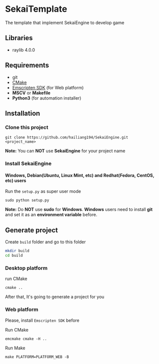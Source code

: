 # SekaiTemplate
The template that implement SekaiEngine to develop game

## Libraries
* raylib 4.0.0

## Requirements
* git
* [CMake](https://cmake.org/download/)
* [Emscripten SDK](https://emscripten.org/docs/getting_started/downloads.html) (for Web platform)
* **MSCV** or **Makefile**
* **Python3** (for automation installer)

## Installation
### Clone this project
```
git clone https://github.com/hailiang194/SekaiEngine.git <project_name>
```
**Note:** You can **NOT** use **SekaiEngine** for your project name

### Install SekaiEngine
#### Windows, Debian(Ubuntu, Linux Mint, etc) and Redhat(Fedora, CentOS, etc) users
Run the ```setup.py``` as super user mode
```
sudo python setup.py
```
**Note:** Do **NOT** use **sudo** for **Windows**. **Windows** users need to install **git** and set it as an **environment variable** before. 

## Generate project
Create ```build``` folder and go to this folder 
``` bash
mkdir build
cd build
```
### Desktop platform
run CMake
```
cmake ..
```
After that, It's going to generate a project for you
### Web platform
Please, install ```Emscripten SDK``` before

Run CMake
```
emcmake cmake -H ..
```

Run Make
```
make PLATFORM=PLATFORM_WEB -B
```
